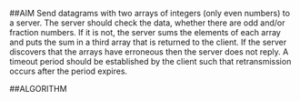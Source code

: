 ##AIM
Send datagrams with two arrays of integers (only even numbers) to a server. The server should check the data, whether there are odd and/or fraction numbers. If it is not, the server sums the elements of each array and puts the sum in a third array that is returned to the client. If the server discovers that the arrays have erroneous then the server does not reply. A timeout period should be established by the client such that retransmission occurs after the period expires. 

##ALGORITHM

